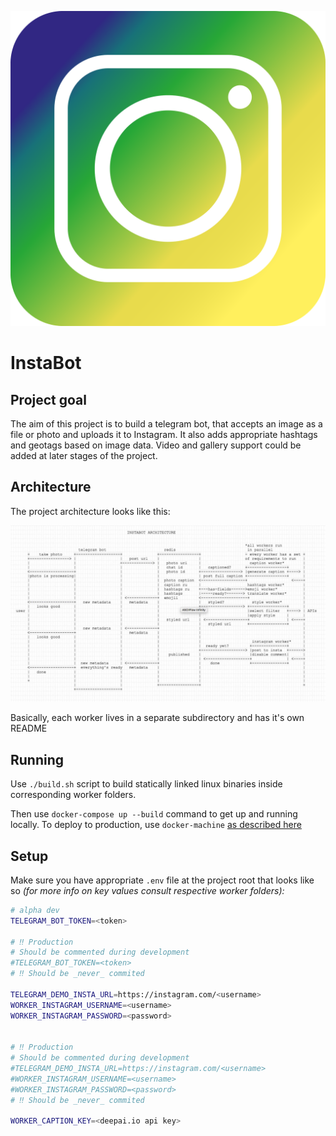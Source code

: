 ![InstaBot logo](asset/logo.png)

# InstaBot
## Project goal
The aim of this project is to build a telegram bot, that accepts an image as a file or photo and uploads it to
Instagram. It also adds appropriate hashtags and geotags based on image data. Video and gallery support could be added
at later stages of the project.

## Architecture
The project architecture looks like this:

![project architecture](asset/architecture.jpg)

Basically, each worker lives in a separate subdirectory and has it's own README

## Running
Use `./build.sh` script to build statically linked linux binaries inside corresponding worker folders.

Then use `docker-compose up --build` command to get up and running locally. To deploy to production, use 
`docker-machine` [as described here](https://medium.com/@Empanado/simple-continuous-deployment-with-docker-compose-docker-machine-and-gitlab-ci-9047765322e1)

## Setup
Make sure you have appropriate `.env` file at the project root that looks like so _(for more info on key values consult 
respective worker folders):_
````bash
# alpha dev
TELEGRAM_BOT_TOKEN=<token>

# ‼️ Production
# Should be commented during development
#TELEGRAM_BOT_TOKEN=<token>
# ‼️ Should be _never_ commited

TELEGRAM_DEMO_INSTA_URL=https://instagram.com/<username>
WORKER_INSTAGRAM_USERNAME=<username>
WORKER_INSTAGRAM_PASSWORD=<password>


# ‼️ Production
# Should be commented during development
#TELEGRAM_DEMO_INSTA_URL=https://instagram.com/<username>
#WORKER_INSTAGRAM_USERNAME=<username>
#WORKER_INSTAGRAM_PASSWORD=<password>
# ‼️ Should be _never_ commited

WORKER_CAPTION_KEY=<deepai.io api key>
````